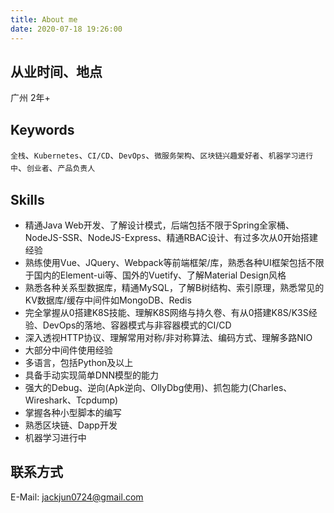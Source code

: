 ```yaml
---
title: About me
date: 2020-07-18 19:26:00
---
```


## 从业时间、地点
广州 2年+

## Keywords
`全栈`、`Kubernetes`、`CI/CD`、`DevOps`、`微服务架构`、`区块链兴趣爱好者`、`机器学习进行中`、`创业者`、`产品负责人`

## Skills
- 精通Java Web开发、了解设计模式，后端包括不限于Spring全家桶、NodeJS-SSR、NodeJS-Express、精通RBAC设计、有过多次从0开始搭建经验
- 熟练使用Vue、JQuery、Webpack等前端框架/库，熟悉各种UI框架包括不限于国内的Element-ui等、国外的Vuetify、了解Material Design风格
- 熟悉各种关系型数据库，精通MySQL，了解B树结构、索引原理，熟悉常见的KV数据库/缓存中间件如MongoDB、Redis
- 完全掌握从0搭建K8S技能、理解K8S网络与持久卷、有从0搭建K8S/K3S经验、DevOps的落地、容器模式与非容器模式的CI/CD
- 深入透视HTTP协议、理解常用对称/非对称算法、编码方式、理解多路NIO
- 大部分中间件使用经验
- 多语言，包括Python及以上
- 具备手动实现简单DNN模型的能力
- 强大的Debug、逆向(Apk逆向、OllyDbg使用)、抓包能力(Charles、Wireshark、Tcpdump)
- 掌握各种小型脚本的编写
- 熟悉区块链、Dapp开发
- 机器学习进行中


## 联系方式
E-Mail: [jackjun0724@gmail.com](mailto:jackjun0724@gmail.com)

